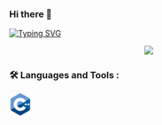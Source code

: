 ### Hi there 👋

<!--
**abobakrabdallah/abobakrabdallah** is a ✨ _special_ ✨ repository because its `README.md` (this file) appears on your GitHub profile.

Here are some ideas to get you started:

- 🔭 I’m currently working on ...
- 🌱 I’m currently learning ...
- 👯 I’m looking to collaborate on ...
- 🤔 I’m looking for help with ...
- 💬 Ask me about ...
- 📫 How to reach me: ...
- 😄 Pronouns: ...
- ⚡ Fun fact: ...
-->
[![Typing SVG](https://readme-typing-svg.demolab.com?font=Fira+Code&pause=1000&width=435&lines=Android+Developer)](https://git.io/typing-svg)

<div id="header" align="center">
  <img src="https://media.giphy.com/media/smGCEo5zsAXtK4bqAT/giphy.gif" width="200"/>
</div>

### :hammer_and_wrench: Languages and Tools :
<div>
   <img src="https://github.com/devicons/devicon/blob/master/icons/cplusplus/cplusplus-original.svg" title="Android Studio" alt="C++" width="40" height="40"/>&nbsp;
  
  
  
</div>
